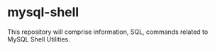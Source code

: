# mysql-shell
This repository will comprise information, SQL, commands related to MySQL Shell Utilities.
